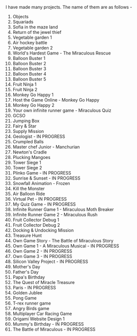 I have made many projects. The name of them are as follows -

1. Objects
2. Squariads
3. Sofia in the maze land
4. Return of the jewel thief
5. Vegetable garden 1
6. Air hockey battle
7. Vegetable garden 2
8. World's Hardest Game - The Miraculous Rescue
9. Balloon Buster 1
10. Balloon Buster 2
11. Balloon Buster 3
12. Balloon Buster 4
13. Balloon Buster 5
14. Fruit Ninja 1
15. Fruit Ninja 2
16. Monkey Go Happy 1
17. Host the Game Online - Monkey Go Happy
18. Monkey Go Happy 2
19. Your own infinite runner game - Miraculous Quiz
20. GCSO
21. Jumping Box
22. Fairy & Star
23. Supply Mission
24. Geologist - IN PROGRESS
25. Crumpled Balls
26. Master chef Junior - Manchurian
27. Newton's Cradle
28. Plucking Mangoes
29. Tower Siege 1
30. Tower Siege 2
31. Plinko Game - IN PROGRESS
32. Sunrise & Sunset - IN PROGRESS
33. Snowfall Animation - Frozen
34. Kill the Monster
35. Air Balloon Ride
36. Virtual Pet - IN PROGRESS
37. My Quiz Game - IN PROGRESS
38. Infinite Runner Game 1 - Miraculous Moth Breaker
39. Infinite Runner Game 2 - Miraculous Rush
40. Fruit Collector Debug 1
41. Fruit Collector Debug 2
42. Docking & Undocking Mission
43. Treasure Hunt
44. Own Game Story - The Battle of Miraculous Story
45. Own Game 1 - A Miraculous Musical - IN PROGRESS
46. Own Game 2 - IN PROGRESS
47. Own Game 3 - IN PROGRESS
48. Silicon Valley Project - IN PROGRESS
49. Mother's Day
50. Father's Day
51. Papa's Birthday
52. The Quest of Miracle Treasure
53. Paris - IN PROGRESS
54. Golden Jublee
55. Pong Game
56. T-rex runner game
57. Angry Birds game
58. Multiplayer Car Racing Game
59. Origami Website Design 1
58. Mummy's Birthday - IN PROGRESS
61. The Battle of Miraculous - IN PROGRESS